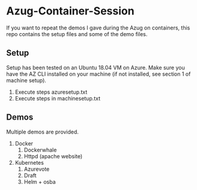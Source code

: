 # Azug-Container-Session
If you want to repeat the demos I gave during the Azug on containers, this repo contains the setup files and some of the demo files. 

## Setup
Setup has been tested on an Ubuntu 18.04 VM on Azure. Make sure you have the AZ CLI installed on your machine (if not installed, see section 1 of machine setup).
1. Execute steps azuresetup.txt
2. Execute steps in machinesetup.txt

## Demos
Multiple demos are provided. 

1. Docker
    1. Dockerwhale
    2. Httpd (apache website)
2. Kubernetes
    1. Azurevote
    2. Draft
    3. Helm + osba
